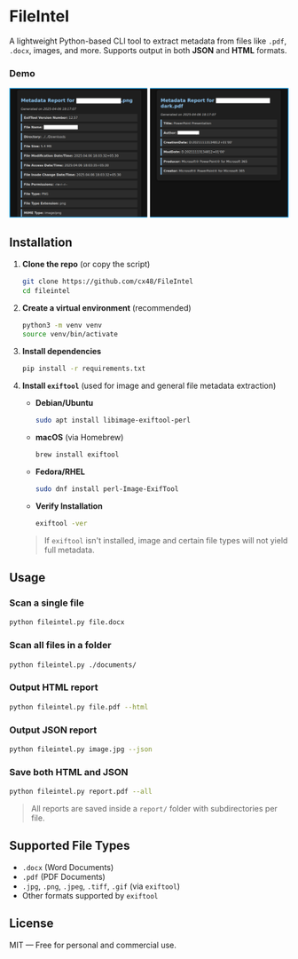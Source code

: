 # FileIntel

A lightweight Python-based CLI tool to extract metadata from files like `.pdf`, `.docx`, images, and more. Supports output in both **JSON** and **HTML** formats.

### Demo

![Report Screenshot](assets/demo.png)

## Installation

1. **Clone the repo** (or copy the script)
   ```bash
   git clone https://github.com/cx48/FileIntel
   cd fileintel
   ```

2. **Create a virtual environment** (recommended)
   ```bash
   python3 -m venv venv
   source venv/bin/activate
   ```

3. **Install dependencies**
   ```bash
   pip install -r requirements.txt
   ```

4. **Install `exiftool`** (used for image and general file metadata extraction)

   - **Debian/Ubuntu**
     ```bash
     sudo apt install libimage-exiftool-perl
     ```

   - **macOS** (via Homebrew)
     ```bash
     brew install exiftool
     ```

   - **Fedora/RHEL**
     ```bash
     sudo dnf install perl-Image-ExifTool
     ```

   - **Verify Installation**
     ```bash
     exiftool -ver
     ```

   > If `exiftool` isn't installed, image and certain file types will not yield full metadata.

## Usage

### Scan a single file
```bash
python fileintel.py file.docx
```

### Scan all files in a folder
```bash
python fileintel.py ./documents/
```

### Output HTML report
```bash
python fileintel.py file.pdf --html
```

### Output JSON report
```bash
python fileintel.py image.jpg --json
```

### Save both HTML and JSON
```bash
python fileintel.py report.pdf --all
```

> All reports are saved inside a `report/` folder with subdirectories per file.

## Supported File Types

- `.docx` (Word Documents)
- `.pdf` (PDF Documents)
- `.jpg`, `.png`, `.jpeg`, `.tiff`, `.gif` (via `exiftool`)
- Other formats supported by `exiftool`

## License

MIT — Free for personal and commercial use.
